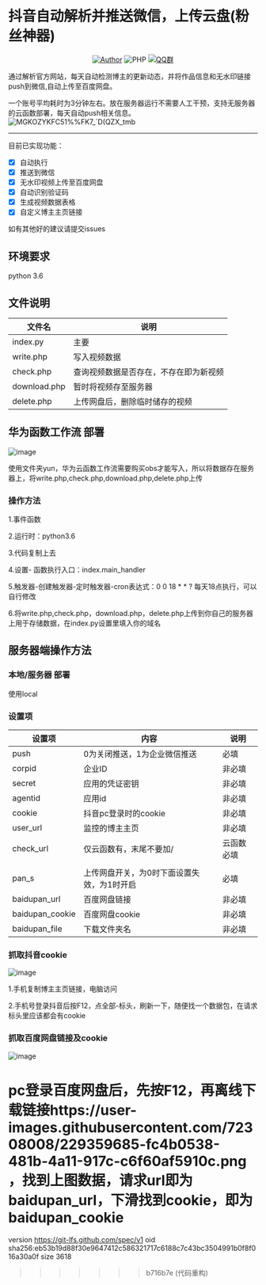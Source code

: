 # 抖音自动解析并推送微信，上传云盘(粉丝神器)

<p align="center">
    <a href="https://github.com/raindrop-hb"><img alt="Author" src="https://img.shields.io/badge/author-raindrop-blueviolet"/></a>
    <img alt="PHP" src="https://img.shields.io/badge/code-Python-success"/></a>
    <a href="https://jq.qq.com/?_wv=1027&k=fzhZMSbP"><img alt="QQ群" src="https://img.shields.io/badge/QQ-交流群-blackviolet"/></a>
</p>
通过解析官方网站，每天自动检测博主的更新动态，并将作品信息和无水印链接push到微信,自动上传至百度网盘。

一个账号平均耗时为3分钟左右。放在服务器运行不需要人工干预，支持无服务器的云函数部署，每天自动push相关信息。
![MGKOZYKFC51%%FK7_`D(QZX_tmb](https://github.com/raindrop-hb/douyin/assets/72308008/dbff64ea-192c-449e-add6-8b12041c89dc)




------
目前已实现功能：


- [x] 自动执行
- [x] 推送到微信
- [x] 无水印视频上传至百度网盘
- [x] 自动识别验证码
- [x] 生成视频数据表格
- [x] 自定义博主主页链接

如有其他好的建议请提交issues

## 环境要求
python 3.6 

## 文件说明
| 文件名 | 说明|
| -------- | ----- |
| index.py | 主要 |
| write.php | 写入视频数据 |
| check.php | 查询视频数据是否存在，不存在即为新视频 |
| download.php | 暂时将视频存至服务器 |
| delete.php | 上传网盘后，删除临时储存的视频 |

## 华为函数工作流 部署

![image](https://user-images.githubusercontent.com/72308008/229360945-c35c5cca-88bb-4c70-95a7-cda7cc409f7c.png)



使用文件夹yun，华为云函数工作流需要购买obs才能写入，所以将数据存在服务器上，将write.php,check.php,download.php,delete.php上传

### 操作方法

1.事件函数

2.运行时：python3.6

3.代码复制上去

4.设置-
函数执行入口：index.main_handler

5.触发器-创建触发器-定时触发器-cron表达式：0 0 18 * * ? 每天18点执行，可以自行修改

6.将write.php,check.php，download.php，delete.php上传到你自己的服务器上用于存储数据，在index.py设置里填入你的域名

## 服务器端操作方法

### 本地/服务器 部署

使用local

### 设置项


| 设置项 |  内容  |说明|
| -------- | ----- |----- |
| push | 0为关闭推送，1为企业微信推送|必填|
|corpid|企业ID|非必填|
|secret|应用的凭证密钥|非必填|
|agentid|应用id|非必填|
|cookie|抖音pc登录时的cookie|非必填|
|user_url|监控的博主主页|非必填|
|check_url|仅云函数有，末尾不要加/|云函数必填|
||||
|pan_s|上传网盘开关，为0时下面设置失效，为1时开启|必填|
|baidupan_url|百度网盘链接|非必填|
|baidupan_cookie|百度网盘cookie|非必填|
|baidupan_file|下载文件夹名|非必填|

### 抓取抖音cookie
![image](https://user-images.githubusercontent.com/72308008/227768965-298d07e7-d75f-4861-8e7a-dc313484a90b.png)

1.手机复制博主主页链接，电脑访问

2.手机号登录抖音后按F12，点全部-标头，刷新一下，随便找一个数据包，在请求标头里应该都会有cookie

### 抓取百度网盘链接及cookie
![image](https://user-images.githubusercontent.com/72308008/229359685-fc4b0538-481b-4a11-917c-c6f60af5910c.png)

pc登录百度网盘后，先按F12，再离线下载链接https://user-images.githubusercontent.com/72308008/229359685-fc4b0538-481b-4a11-917c-c6f60af5910c.png
，找到上图数据，请求url即为baidupan_url，下滑找到cookie，即为baidupan_cookie
=======
version https://git-lfs.github.com/spec/v1
oid sha256:eb53b19d88f30e9647412c586321717c6188c7c43bc3504991b0f8f016a30a0f
size 3618
>>>>>>> b716b7e (代码重构)
